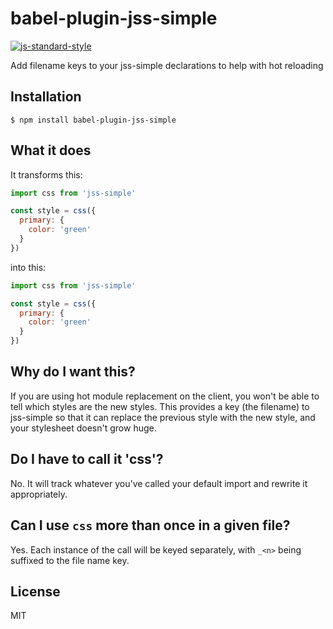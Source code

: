 
# babel-plugin-jss-simple

[![js-standard-style](https://img.shields.io/badge/code%20style-standard-brightgreen.svg?style=flat)](https://github.com/feross/standard)

Add filename keys to your jss-simple declarations to help with hot reloading

## Installation

    $ npm install babel-plugin-jss-simple

## What it does

It transforms this:

```javascript
import css from 'jss-simple'

const style = css({
  primary: {
    color: 'green'
  }
})
```

into this:

```javascript
import css from 'jss-simple'

const style = css({
  primary: {
    color: 'green'
  }
})
```

## Why do I want this?

If you are using hot module replacement on the client, you won't be able to tell which styles are the new styles. This provides a key (the filename) to jss-simple so that it can replace the previous style with the new style, and your stylesheet doesn't grow huge.

## Do I have to call it 'css'?

No. It will track whatever you've called your default import and rewrite it appropriately.

## Can I use `css` more than once in a given file?

Yes. Each instance of the call will be keyed separately, with `_<n>` being suffixed to the file name key.

## License

MIT
